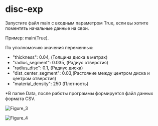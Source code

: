 # disc-exp

Запустите файл main c входным параметром True, если вы хотите поментять начальные данные на свои.

Пример: main(True).

По уполномочию значения переменных:
- "thickness": 0.04,          (Толщина диска в метрах)
- "radius_segment": 0.035,    (Радиус отверстия)
- "radius_disc": 0.1,         (Радиус диска)
- "dist_center_segment": 0.03,(Растояние между центром диска и центром отверстия)
- "material_density": 250     (Плотность)

*В папке Data, после работы программы формируется файл данных формата CSV.

![Figure_3](https://github.com/Royal00Blood/disc-exp/assets/40455010/d3034b20-c476-4dcd-8e67-a73c66b7da8b)


![Figure_4](https://github.com/Royal00Blood/disc-exp/assets/40455010/912e8e5e-ec40-4e44-badb-6f650c9f3e17)
